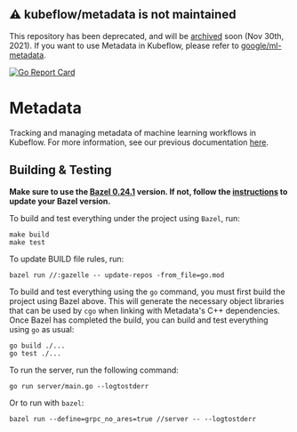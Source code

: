 ## :warning: **kubeflow/metadata is not maintained**

This repository has been deprecated, and will be [archived](https://github.com/kubeflow/community/issues/479) soon (Nov 30th, 2021). If you want to use Metadata in Kubeflow, please refer to [google/ml-metadata](https://github.com/google/ml-metadata). 


[![Go Report Card](https://goreportcard.com/badge/github.com/kubeflow/metadata)](https://goreportcard.com/report/github.com/kubeflow/metadata)

# Metadata
Tracking and managing metadata of machine learning workflows in Kubeflow. For more information, see our previous documentation [here](https://v1-2-branch.kubeflow.org/docs/components/metadata/).

## Building & Testing
**Make sure to use the [Bazel 0.24.1](https://github.com/bazelbuild/bazel/releases/tag/0.24.1) version. If not,
follow the [instructions](https://docs.bazel.build/versions/master/install-ubuntu.html#step-3-run-the-installer) to
update your Bazel version.**

To build and test everything under the project using `Bazel`, run:
```
make build
make test
```

To update BUILD file rules, run:
```
bazel run //:gazelle -- update-repos -from_file=go.mod
```

To build and test everything using the `go` command, you must first build the
project using Bazel above. This will generate the necessary object libraries
that can be used by `cgo` when linking with Metadata's C++ dependencies. Once
Bazel has completed the build, you can build and test everything using `go`
as usual:
```
go build ./...
go test ./...
```

To run the server, run the following command:
```
go run server/main.go --logtostderr
```

Or to run with `bazel`:
```
bazel run --define=grpc_no_ares=true //server -- --logtostderr
```
